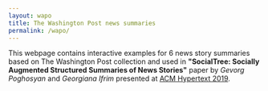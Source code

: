 ```yaml
---
layout: wapo
title: The Washington Post news summaries
permalink: /wapo/
---
```


This webpage contains interactive examples for 6 news story summaries based on The Washington Post collection and used in <b>"SocialTree: Socially Augmented Structured Summaries of News Stories"</b> paper by <i>Gevorg Poghosyan</i> and <i>Georgiana Ifrim</i> presented at [ACM Hypertext 2019](https://human.iisys.de/ht2019/).

